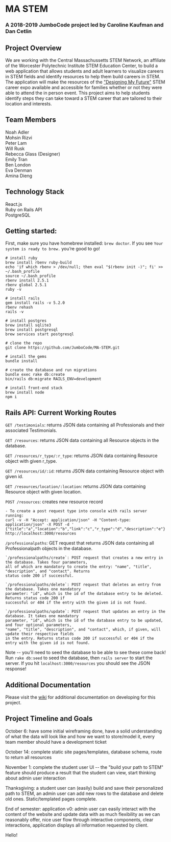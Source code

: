 # MA STEM
### A 2018-2019 JumboCode project led by Caroline Kaufman and Dan Cetlin

## Project Overview
We are working with the Central Massachussetts STEM Network, an affiliate of 
the Worcester Polytechnic Institute STEM Education Center, to build a web
application that allows students and adult learners to visualize careers in 
STEM fields and identify resources to help them build careers in STEM. The
application will make the resources of the ["Designing My Future"](https://www.wpi.edu/news/calendar/events/designing-my-future-stem-career-expo-families-and-students-worcester) STEM career expo available and accessible for families
whether or not they were able to attend the in person event. This project
aims to help students identify steps they can take toward a STEM career that
are tailored to their location and interests.

## Team Members
Noah Adler  
Mohsin Rizvi  
Peter Lam  
Will Rusk  
Rebecca Glass (Designer)  
Emily Tran  
Ben London  
Eva Denman  
Amina Dieng  

## Technology Stack
React.js  
Ruby on Rails API  
PostgreSQL  


## Getting started:

First, make sure you have homebrew installed: `brew doctor`. If you see `Your system is ready to brew.` you’re good to go!

```
# install ruby
brew install rbenv ruby-build
echo 'if which rbenv > /dev/null; then eval "$(rbenv init -)"; fi' >> ~/.bash_profile
source ~/.bash_profile
rbenv install 2.5.1
rbenv global 2.5.1
ruby -v

# install rails
gem install rails -v 5.2.0
rbenv rehash
rails -v

# install postgres
brew install sqlite3
brew install postgresql
brew services start postgresql
		
# clone the repo
git clone https://github.com/JumboCode/MA-STEM.git

# install the gems
bundle install

# create the database and run migrations
bundle exec rake db:create
bin/rails db:migrate RAILS_ENV=development

# install front-end stack
brew install node
npm i
```
## Rails API: Current Working Routes
`GET /testimonials`: returns JSON data containing all Professionals and their associated Testimonials.

`GET /resources`: returns JSON data containing all Resource objects in the database. 

`GET /resources/r_type/:r_type`: returns JSON data containing Resource object with given r_type.

`GET /resources/id/:id`: returns JSON data containing Resource object with given id.

`GET /resources/location/:location`: returns JSON data containing Resource object with given location.

`POST /resources`: creates new resource record

	- To create a post request type into console with rails server running:
	curl -v -H "Accept: application/json" -H "Content-type: application/json" -X POST -d ' {"title":"a","location":"b","link":"c","r_type":"d","description":"e"}'  http://localhost:3000/resources


`/professionalpaths`: GET request that returns JSON data containing all Professionalpath objects in the database.

	`/professionalpaths/create`: POST request that creates a new entry in the database. Takes four parameters,
	all of which are mandatory to create the entry: "name", "title", "description", and "contact". Returns
	status code 200 if successful.

	`/professionalpaths/delete`: POST request that deletes an entry from the database. Takes one mandatory 
	parameter: "id", which is the id of the database entry to be deleted. Returns status code 200 if 
	successful or 404 if the entry with the given id is not found.

	`/professionalpaths/update`: POST request that updates an entry in the database. It takes one mandatory
	parameter, "id", which is the id of the database entry to be updated, and four optional parameters,
	"name", "title", "description", and "contact", which, if given, will update their respective fields
	in the entry. Returns status code 200 if successful or 404 if the entry with the given id is not found.

Note -- you'll need to seed the database to be able to see these come back! Run `rake db:seed` to seed the database, then `rails server` to start the server. If you hit `localhost:3000/resources` you should see the JSON response!

## Additional Documentation
Please visit the [wiki](https://github.com/JumboCode/MA-STEM/wiki) for additional documentation on developing for this project.

## Project Timeline and Goals
October 6: have some initial wireframing done, have a solid understanding
of what the data will look like and how we want to store/model it, every team
member should have a development ticket  

October 14: complete static site pages/templates, database schema, route to
return all resources  

November 1: complete the student user UI -- the "build your path to STEM"
feature should produce a result that the student can view, start thinking
about admin user interaction  

Thanksgiving: a student user can (easily) build and save their personalized
path to STEM, an admin user can add new rows to the database and delete old 
ones. Static/templated pages complete.  

End of semester: application v0: admin user can easily interact with the content
of the website and update data with as much flexibility as we 
can reasonably offer, nice user flow through interactive components, clear
interactions, application displays all information requested by client.  


Hello!
